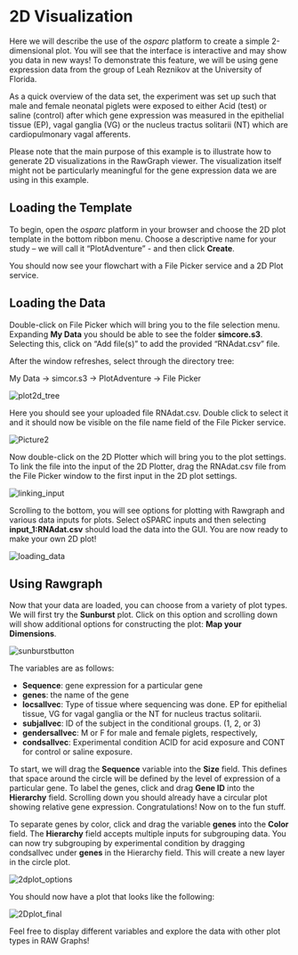 # 2D Visualization

Here we will describe the use of the *osparc* platform to create a simple 2-dimensional plot. You will see that the interface is interactive and may show you data in new ways! To demonstrate this feature, we will be using gene expression data from the group of Leah Reznikov at the University of Florida.

As a quick overview of the data set, the experiment was set up such that male and female neonatal piglets were exposed to either Acid (test) or saline (control) after which gene expression was measured in the epithelial tissue (EP), vagal ganglia (VG) or the nucleus tractus solitarii (NT) which are cardiopulmonary vagal afferents.

Please note that the main purpose of this example is to illustrate how to generate 2D visualizations in the RawGraph viewer. The visualization itself might not be particularly meaningful for the gene expression data we are using in this example.

## Loading the Template

To begin, open the *osparc* platform in your browser and choose the 2D plot template in the bottom ribbon menu. Choose a descriptive name for your study – we will call it “PlotAdventure” - and then click __Create__.

You should now see your flowchart with a File Picker service and a 2D Plot service.

## Loading the Data

Double-click on File Picker which will bring you to the file selection menu. Expanding __My Data__ you should be able to see the folder __simcore.s3__. Selecting this, click on “Add file(s)” to add the provided “RNAdat.csv” file.

After the window refreshes, select through the directory tree:

My Data -> simcor.s3 -> PlotAdventure -> File Picker

![plot2d_tree](https://user-images.githubusercontent.com/32800795/61495276-cbd01880-a9b8-11e9-8b3b-5bc44584df8d.JPG ':size=550%')

Here you should see your uploaded file RNAdat.csv. Double click to select it and it should now be visible on the file name field of the File Picker service.

![Picture2](https://user-images.githubusercontent.com/32800795/61495315-f6ba6c80-a9b8-11e9-8801-af928997d566.png ':size=550%')

Now double-click on the 2D Plotter which will bring you to the plot settings. To link the file into the input of the 2D Plotter, drag the RNAdat.csv file from the File Picker window to the first input in the 2D plot settings.

![linking_input](https://user-images.githubusercontent.com/32800795/61495333-0afe6980-a9b9-11e9-87f3-f8e620dacdd3.gif)

Scrolling to the bottom, you will see options for plotting with Rawgraph and various data inputs for plots. Select oSPARC inputs and then selecting __input_1:RNAdat.csv__ should load the data into the GUI. You are now ready to make your own 2D plot!

![loading_data](https://user-images.githubusercontent.com/32800795/61495334-0afe6980-a9b9-11e9-9f24-ebd7020ed956.gif)

## Using Rawgraph

Now that your data are loaded, you can choose from a variety of plot types. We will first try the __Sunburst__ plot. Click on this option and scrolling down will show additional options for constructing the plot: __Map your Dimensions__.

![sunburstbutton](https://user-images.githubusercontent.com/32800795/61495378-2bc6bf00-a9b9-11e9-8e29-9f9e0b4e561d.JPG)

The variables are as follows:

* **Sequence**: gene expression for a particular gene
* **genes**: the name of the gene
* **locsallvec**: Type of tissue where sequencing was done. EP for epithelial tissue, VG for vagal ganglia or the NT for nucleus tractus solitarii.
* **subjallvec**: ID of the subject in the conditional groups. (1, 2, or 3)
* **gendersallvec**: M or F for male and female piglets, respectively,
* **condsallvec**: Experimental condition ACID for acid exposure and CONT for control or saline exposure.

To start, we will drag the __Sequence__ variable into the __Size__ field. This defines that space around the circle will be defined by the level of expression of a particular gene. To label the genes, click and drag __Gene ID__ into the __Hierarchy__ field. Scrolling down you should already have a circular plot showing relative gene expression. Congratulations! Now on to the fun stuff.

To separate genes by color, click and drag the variable __genes__ into the __Color__ field. The __Hierarchy__ field accepts multiple inputs for subgrouping data.  You can now try subgrouping by experimental condition by dragging condsallvec under __genes__ in the Hierarchy field. This will create a new layer in the circle plot.

![2dplot_options](https://user-images.githubusercontent.com/32800795/61495379-2c5f5580-a9b9-11e9-99b6-6f7acc755de5.JPG)

You should now have a plot that looks like the following:

![2Dplot_final](https://user-images.githubusercontent.com/32800795/61584878-ceb14180-ab4f-11e9-90f3-d4c2199d23be.JPG ':size=550%')

Feel free to display different variables and explore the data with other plot types in RAW Graphs!
